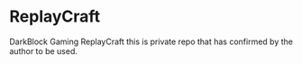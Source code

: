 # ReplayCraft
DarkBlock Gaming ReplayCraft this is private repo that has confirmed by the author to be used.
